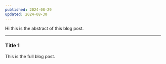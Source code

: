 ```yaml
---
published: 2024-08-29
updated: 2024-08-30
---
```

Hi this is the abstract of this blog post.

---

### Title 1

This is the full blog post.
